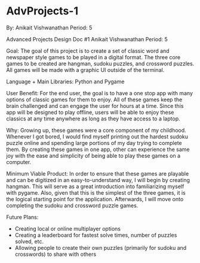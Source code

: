 # AdvProjects-1

By: Anikait Vishwanathan
Period: 5

Advanced Projects Design Doc #1
Anikait Vishwanathan
Period: 5

Goal: 
The goal of this project is to create a set of classic word and newspaper style games to be played in a digital format. The three core games to be created are hangman, sudoku puzzles, and crossword puzzles. All games will be made with a graphic UI outside of the terminal. 

Language + Main Libraries: 
Python and Pygame

User Benefit: 
For the end user, the goal is to have a one stop app with many options of classic games for them to enjoy. All of these games keep the brain challenged and can engage the user for hours at a time. Since this app will be designed to play offline, users will be able to enjoy these classics at any time anywhere as long as they have access to a laptop. 

Why: 
Growing up, these games were a core component of my childhood. Whenever I got bored, I would find myself printing out the hardest sudoku puzzle online and spending large portions of my day trying to complete them. By creating these games in one app, other can experience the same joy with the ease and simplicity of being able to play these games on a computer.

Minimum Viable Product: 
	In order to ensure that these games are playable and can be digitized in an easy-to-understand way, I will begin by creating hangman. This will serve as a great introduction into familiarizing myself with pygame. Also, given that this is the simplest of the three games, it is the logical starting point for the application. Afterwards, I will move onto completing the sudoku and crossword puzzle games. 

Future Plans: 
-	Creating local or online multiplayer options
-	Creating a leaderboard for fastest solve times, number of puzzles solved, etc.
-	Allowing people to create their own puzzles (primarily for sudoku and crosswords) to share with others





